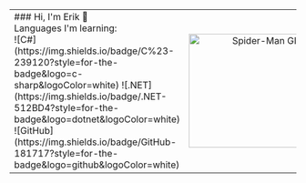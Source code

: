 <table>
  <tr>
    <td>
      ### Hi, I'm Erik 👋<br/>
      Languages I'm learning:<br/>
      ![C#](https://img.shields.io/badge/C%23-239120?style=for-the-badge&logo=c-sharp&logoColor=white)  
      ![.NET](https://img.shields.io/badge/.NET-512BD4?style=for-the-badge&logo=dotnet&logoColor=white)  
      ![GitHub](https://img.shields.io/badge/GitHub-181717?style=for-the-badge&logo=github&logoColor=white)
    </td>
    <td style="text-align:right;">
      <img src="https://media.giphy.com/media/3o7TKsQmDODFcrWZtq/giphy.gif" width="200" alt="Spider-Man GIF" />
    </td>
  </tr>
</table>

